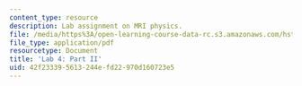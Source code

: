 ```yaml
---
content_type: resource
description: Lab assignment on MRI physics.
file: /media/https%3A/open-learning-course-data-rc.s3.amazonaws.com/hst-583-functional-magnetic-resonance-imaging-data-acquisition-and-analysis-fall-2008/42f233395613244efd22970d160723e5_lab4b.pdf
file_type: application/pdf
resourcetype: Document
title: 'Lab 4: Part II'
uid: 42f23339-5613-244e-fd22-970d160723e5
---
```

